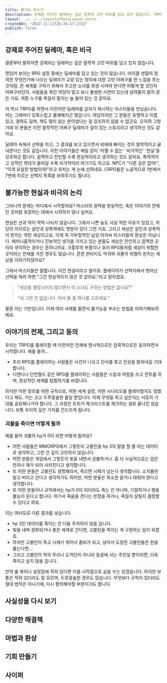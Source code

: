 ```yaml
---
title: 불가능 부수기
description: 강제로 주어진 딜레마는 깊은 철학적 고민 따위를 담고 있지 않습니다. TRPG를 재미있게 만드는 창의적 선택과 자유의 의미를 고민합니다.
layout: ../../../layouts/MainLayout.astro
createdAt: "2022-11-11T20:34:17.231Z"
publish: false
---
```


## 강제로 주어진 딜레마, 혹은 비극

결론부터 말하자면 강제되는 딜레마는 깊은 철학적 고민 따위를 담고 있지 않습니다.

멋있어 보이는 RPG 설정 중에는 딜레마를 담고 있는 것이 많습니다. 마이클 샌델의 정의란 무엇인가에 나오는 딜레마가 교양 있는 정의에 대한 고민 어쩌구를 한 느낌을 주는 것처럼. 전 세계를 구하기 위해서 무고한 소녀를 희생 시켜야 한다면 어떻게 할 것인지 어쩌구라던지. 사람들을 죽인 악당이 알고 보니 불쌍한 사연이 있는데 살려줄지 말지 같은 거요. 여튼 누구를 죽일지 말지는 늘 들어 있는 것 같아요.

저 역시 TRPG를 하면서 이런저런 딜레마를 갑자기 제시하는 마스터들을 만났습니다. 저는 그때마다 당혹스럽고 불쾌해지곤 했습니다. 여담이지만 그 분들은 유명하고 이름 있고, 경력도 길며, 책도 많이 읽는 분이었다는 걸 강조하지 않을 수 없군요. 오히려 그렇기에 이 분들은 이런 철학적인 어쩌구 딜레마가 깊이 있는 스토리라고 생각하신 것도 같아요.

딜레마 속에서 선택을 하고, 그 결과를 보고 있으면서 비애에 빠지는 것이 철학적이고 끝내준다는 것도 같습니다. 이런 이야기들은 매일 같이 '어쩔 수 없는' '비극적인' '현실'을 강조하곤 합니다. 끔찍하고 잔인할 수록 현실적이라고 생각하는 것도 같아요. 폭력적이고 성적인 학대가 들어갈 수록 비극적이라 여기기도 하고요. NPC가 "다른 길은 없어!", "이게 유일한 방법이야!"라고 외치는 게 눈에 선하네요. CRPG들은 노골적으로 1번에서 7번에 이르는 선택지 목록을 보여주기도 합니다.

## 불가능한 현실과 비극의 논리

그러니까 문제는 어디에서 시작할까요? 마스터의 권력을 현실적인, 혹은 이야기의 전제인 것처럼 포장하는 데에서 시작하지 않나 싶어요.

현실은 선과 악이 딱딱 나뉘지 않습니다. 그래서 나쁜 놈도 사실 착한 이유가 있었고, 악당이 저지르는 살인과 성폭력에도 명분이 있다 그런 거죠. 그리고 세상은 살인과 성폭력이 판치는 악한 세상이고요. 이게 꼭 가부장적인 남성 아저씨 마스터들의 환상은 아닙니다. 페미니즘적이거나 진보적인 생각을 가지고 있는 분들도 세상은 잔인하고 끔찍한 곳이라 생각하는 경우는 흔하니까요. 크툴루의 부름이나 호러 RPG들처럼 세상이 위험한 곳이라는 전제를 가진 경우도 많습니다. 흔한 판타지도 악귀와 괴물의 위협이 판치는 세상을 이야기하잖아요?

그래서 마스터들은 말합니다. 이건 현실이라고 말이죠. 플레이어가 선택지에서 벗어난 선택을 하려 하면 "그건 현실적이지 않은 것 같아요."라고 말하겠죠.

> "세상을 멸망시키지 않으면서 이 소녀도 구하는 방법은 없나요?"
> 
> "네 그런 건 없습니다. 어서 둘 중 하나를 고르세요."

물론 이는 기만입니다. 이제 여러 사례를 들면서 불가능을 부수는 방법을 이야기해보려 해요.

## 이야기의 전제, 그리고 동의

우리는 TRPG를 플레이할 때 이런저런 전제에 명시적으로든 암묵적으로든 동의하면서 시작합니다. 예를 들어...

- 추리 RPG를 플레이하는 사람들은 사건이 나오고 단서를 찾고 진상을 밝혀내길 기대합니다.
- 디앤디나 던전월드 같은 RPG를 플레이하는 사람들은 스킬과 마법을 쓰고 전투를 하며, 환상적인 세계를 탐험하기를 바랍니다.

하지만 어떤 장르를 어떤 규칙으로, 어떤 세계 설정, 어떤 시나리오를 플레이할지도 정했다고 해도. 이는 크고 두루뭉술한 틀일 뿐입니다. 이제 무엇을 하고 싶은지는 서로의 기대를 공유해나가야 합니다. 그 과정은 트리거 체크리스트를 체크하는 걸로 끝나진 않습니다. 보통 우리의 깊은 가치를 건드리게 됩니다.

### 괴물을 죽이면 어떻게 될까

예를 들어 괴물의 hp가 0이 되면 어떻게 될까요?

- 어떤 사람들은 MMORPG에서 그렇듯이 고블린을 hp 3의 말을 할 줄 아는 데이터로 생각하고, 그런 건 깊이 고민하지 않습니다.
- 어떤 분들은 게임에서 그렇듯이 빛을 내면서 성불하거나. 좀 더 사실적으로는 검은 먼지나 재가 되어 사라진다고 생각합니다.
- 또 어떤 분들은 고블린도 생명체라서, 죽으면 시체가 남는다 생각합니다. 소지품만 털고 버리고 간다고 생각하기도 하지만, 어떤 분들은 최소한 묻거나 태워야 한다고 생각합니다.
- 또 어떤 분들이나 규칙에서는 hp가 0이 되더라도 죽는 건 아니며, 기절하거나 행동 불능이 된다고 합니다. 여기서 죽음을 견디는 판정을 하거나, 죽일지 살릴지 결정할 수 있다고 하죠.

이는 여러모로 다른 결과를 낳습니다.

- hp 3인 데이터를 죽이는 건 다들 주저하지 않을 겁니다.
- 빛을 내며 정화되거나 좋은 세계로 간다면, 고블린을 죽이는 게 구원하는 일이 되겠죠.
- 하지만 고블린이 죽고 시체가 썪어서 좀비가 되고, 살아서 도망친 고블린들은 한을 품는다면...
- 그리고 고블린이 악의 무리나 도적단이 아니라 동굴에 사는 주민일 뿐이라면, 더욱 죽이고 싶지 않을 겁니다.

만약 룰 북이나 설정집에 적혀 있다면 이를 시작점으로 삼을 수는 있겠습니다. 하지만 보통은 적혀 있더라도 잘 모르며, 두루뭉술한 경우도 많습니다. 무엇보다 규칙이 있더라도 절대 법칙은 아니기에, 다시 합의해야할 부분이기도 합니다.



## 사실성을 다시 보기

## 다양한 해결책

## 마법과 환상

## 기회 만들기

## 사이퍼
